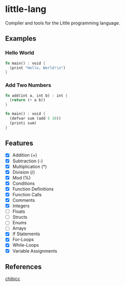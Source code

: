 # little-lang
Compiler and tools for the Little programming language.

## Examples
### Hello World
```rs
fn main() : void {
  (print "Hello, World!\n")
}
```
### Add Two Numbers
```rs
fn add(int a, int b) : int {
  (return (+ a b))
}

fn main() : void {
  (defvar sum (add 5 10))
  (printi sum)
}
```

## Features
- [x] Addition (+)
- [x] Subtraction (-)
- [x] Multiplication (*)
- [x] Division (/)
- [x] Mod (%)
- [x] Conditions
- [x] Function Definitions
- [x] Function Calls
- [x] Comments
- [x] Integers
- [ ] Floats
- [ ] Structs
- [ ] Enums
- [ ] Arrays
- [x] If Statements
- [x] For-Loops
- [x] While-Loops
- [x] Variable Assignments

## References

[chibicc](https://github.com/rui314/chibicc/)

